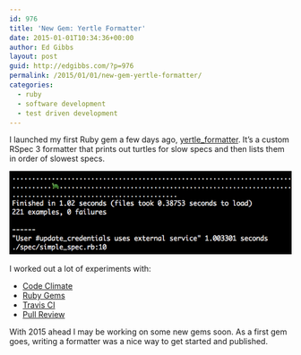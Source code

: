 ```yaml
---
id: 976
title: 'New Gem: Yertle Formatter'
date: 2015-01-01T10:34:36+00:00
author: Ed Gibbs
layout: post
guid: http://edgibbs.com/?p=976
permalink: /2015/01/01/new-gem-yertle-formatter/
categories:
  - ruby
  - software development
  - test driven development
---
```

I launched my first Ruby gem a few days ago, [yertle_formatter](https://rubygems.org/gems/yertle_formatter). It&#8217;s a custom RSpec 3 formatter that prints out turtles for slow specs and then lists them in order of slowest specs.

![](/images/yertle_screenshot.png)

I worked out a lot of experiments with:

  * [Code Climate](https://codeclimate.com/github/edgibbs/yertle_formatter)
  * [Ruby Gems](https://rubygems.org)
  * [Travis CI](https://travis-ci.org/edgibbs/yertle_formatter)
  * [Pull Review](https://www.pullreview.com/github/edgibbs/yertle_formatter/reviews/master)

With 2015 ahead I may be working on some new gems soon. As a first gem goes, writing a formatter was a nice way to get started and published.